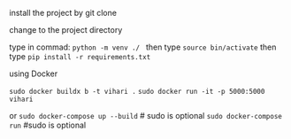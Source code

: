 install the project by git clone

change to the project directory

type in commad: ```python -m venv ./ ```
then type ```source bin/activate```
then type ```pip install -r requirements.txt```


using Docker

```sudo docker buildx b -t vihari .```
```sudo docker run -it -p 5000:5000 vihari```

or 
``` sudo docker-compose up --build ``` # sudo is optional
``` sudo docker-compose run ``` #sudo is optional
